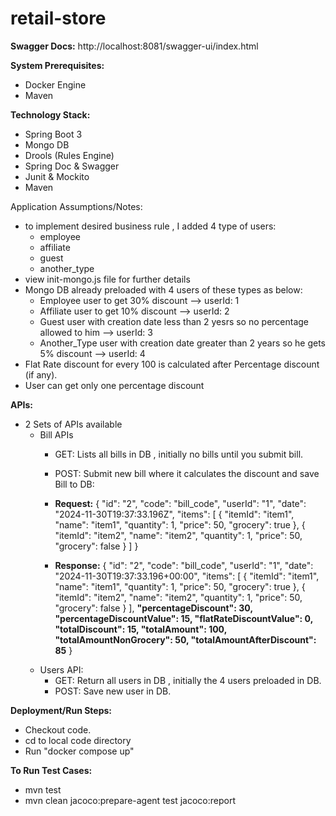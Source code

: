 # retail-store
**Swagger Docs:**
http://localhost:8081/swagger-ui/index.html

**System Prerequisites:**
- Docker Engine
- Maven

**Technology Stack:**
- Spring Boot 3
- Mongo DB
- Drools (Rules Engine)
- Spring Doc & Swagger
- Junit & Mockito
- Maven

Application Assumptions/Notes:
- to implement desired business rule , I added 4 type of users:
  - employee
  - affiliate
  - guest
  - another_type
- view init-mongo.js file for further details
- Mongo DB already preloaded with 4 users of these types as below:
  - Employee user to get 30% discount --> userId: 1
  - Affiliate user to get 10% discount --> userId: 2
  - Guest user with creation date less than 2 yesrs so no percentage allowed to him --> userId: 3
  - Another_Type user with creation date greater than 2 years so he gets 5% discount --> userId: 4
- Flat Rate discount for every 100 is calculated after Percentage discount (if any).
- User can get only one percentage discount


**APIs:**
- 2 Sets of APIs available
  - Bill APIs
    - GET: Lists all bills in DB , initially no bills until you submit bill.
    - POST: Submit new bill where it calculates the discount and save Bill to DB:
    - **Request:**
      {
      "id": "2",
      "code": "bill_code",
      "userId": "1",
      "date": "2024-11-30T19:37:33.196Z",
      "items": [
      {
      "itemId": "item1",
      "name": "item1",
      "quantity": 1,
      "price": 50,
      "grocery": true
      },
      {
      "itemId": "item2",
      "name": "item2",
      "quantity": 1,
      "price": 50,
      "grocery": false
      }
      ]
      } 
    
    - **Response:**
      {
      "id": "2",
      "code": "bill_code",
      "userId": "1",
      "date": "2024-11-30T19:37:33.196+00:00",
      "items": [
      {
      "itemId": "item1",
      "name": "item1",
      "quantity": 1,
      "price": 50,
      "grocery": true
      },
      {
      "itemId": "item2",
      "name": "item2",
      "quantity": 1,
      "price": 50,
      "grocery": false
      }
      ],
      **"percentageDiscount": 30,
      "percentageDiscountValue": 15,
      "flatRateDiscountValue": 0,
      "totalDiscount": 15,
      "totalAmount": 100,
      "totalAmountNonGrocery": 50,
      "totalAmountAfterDiscount": 85**
      }
  - Users API:
    - GET: Return all users in DB , initially the 4 users preloaded in DB.
    - POST: Save new user in DB.

**Deployment/Run Steps:**
- Checkout code. 
- cd to local code directory 
- Run "docker compose up"

**To Run Test Cases:**
- mvn test 
- mvn clean jacoco:prepare-agent test jacoco:report

      
